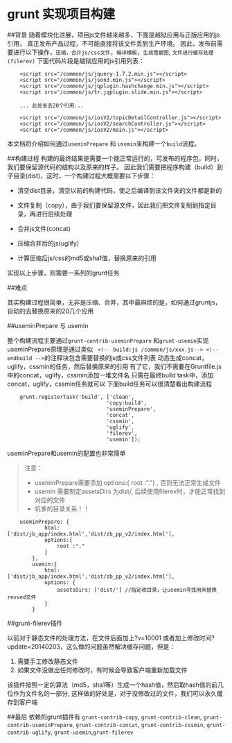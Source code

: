 grunt 实现项目构建
======
##背景
随着模块化进展，项目js文件越来越多，下面是越狱应用与正版应用的js引用， 真正发布产品过程，不可能直接将该文件丢到生产环境。
因此，发布前需要进行以下操作，`压缩，合并js/css文件`，`编译模板`，`生成雪碧图`, `文件进行缓存处理(filerev)`
下面代码片段是越狱应用的js引用列表：

```
    <script src="/common/js/jquery-1.7.2.min.js"></script>
    <script src="/common/js/json3.min.js"></script>
    <script src="/common/js/jqplugin.hashchange.min.js"></script>
    <script src="/common/js/tr.jqplugin.slide.min.js"></script>

    ... 此处省去20个引用...
        
    <script src="/common/js/iosV2/topicDetailController.js"></script>
    <script src="/common/js/iosV2/searchController.js"></script>
    <script src="/common/js/iosV2/main.js"></script>
```

本文档将介绍如何通过`useminPrepare` 和 `usemin`来构建一个`build`流程。

##构建过程
构建的最终结果是需要一个能正常运行的，可发布的程序包，同时，我们要保留源代码的结构以及原来的样子。
因此我们需要把程序构建（build）到子目录(dist)，这时，一个构建过程大概需要以下步骤：

* 清空dist目录，清空以前的构建代码，使之后编译到该文件夹的文件都是新的

* 文件复制（copy），由于我们要保留源文件，因此我们把文件复制到指定目录，再进行后续处理

* 合并js文件(concat)

* 压缩合并后的js(uglify)

* 计算压缩后js/css的md5或sha1值，替换原来的引用

实现以上步骤，则需要一系列的grunt任务

##难点

其实构建过程很简单，无非是压缩、合并，其中最麻烦的是，如何通过gruntjs，自动的去替换原来的20几个应用

##useminPrepare 与 usemin

整个构建流程主要通过`grunt-contrib-useminPrepare` 和`grunt-usemin`实现
useminPrepare原理是通过类似 ` <!-- build:js /common/js/xxx.js--> <!-- endbuild -->`的注释块包含需要替换的js或css文件列表
动态生成concat，uglify，cssmin的任务，然后替换原来的引用
有了它，我们不需要在Gruntfile.js中的concat，uglify，cssmin添加一堆文件名
只需在最终build task中，添加concat，uglify，cssmin任务就可以
下面build任务可以很清楚看出构建流程
```
    grunt.registerTask('build', ['clean',
                                'copy:build',
                                'useminPrepare',
                                'concat',
                                'cssmin',
                                'uglify',
                                'filerev',
                                'usemin']);
```

useminPrepare和usemin的配置也非常简单
> 注意：
> * useminPrepare需要添加 options:{ root :"."} , 否则无法正常生成文件
> * usemin 需要制定assetsDirs 为dist/, 后续使用filerev时，才能正常找到对应的文件
> * 坑爹的目录关系！！

```
    useminPrepare: {
            html: ['dist/jb_app/index.html','dist/zb_pp_v2/index.html'],
            options:{
                root :"."
            }
        },
        usemin:{
            html: ['dist/jb_app/index.html','dist/zb_pp_v2/index.html'],
            options: {
                assetsDirs: ['dist/'] //指定改目录，让usemin寻找用来替换revved文件
            }
        }
```

##grunt-filerev插件

以前对于静态文件的处理方法，在文件后面加上?v=10001 或者加上修改时间?update=20140203，这么做的问题虽然解决缓存问题，但是：
1. 需要手工修改静态文件
2. 如果文件没做出任何修改时，有时候会导致客户端重新加载文件

该插件按照一定的算法（md5，sha1等）生成一个hash值，然后取hash值的前几位作为文件名的一部分, 这样做的好处是，对于没修改过的文件，我们可以永久缓存到客户端



##最后
依赖的grunt插件有 `grunt-contrib-copy`, `grunt-contrib-clean`, `grunt-contrib-useminPrepare`, `grunt-contrib-concat`, `grunt-contrib-cssmin`, `grunt-contrib-uglify`, `grunt-usemin`,`grunt-filerev`
